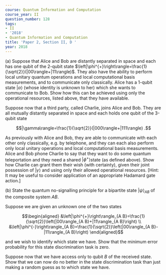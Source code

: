 ```yaml
---
course: Quantum Information and Computation
course_year: II
question_number: 128
tags:
- II
- '2018'
- Quantum Information and Computation
title: 'Paper 2, Section II, D '
year: 2018
---
```




(a) Suppose that Alice and Bob are distantly separated in space and each has one qubit of the 2-qubit state $\left|\phi^{+}\right\rangle=\frac{1}{\sqrt{2}}(|00\rangle+|11\rangle)$. They also have the ability to perform local unitary quantum operations and local computational basis measurements, and to communicate only classically. Alice has a 1-qubit state $|\alpha\rangle$ (whose identity is unknown to her) which she wants to communicate to Bob. Show how this can be achieved using only the operational resources, listed above, that they have available.

Suppose now that a third party, called Charlie, joins Alice and Bob. They are all mutually distantly separated in space and each holds one qubit of the 3-qubit state

$$|\gamma\rangle=\frac{1}{\sqrt{2}}(|000\rangle+|111\rangle) .$$

As previously with Alice and Bob, they are able to communicate with each other only classically, e.g. by telephone, and they can each also perform only local unitary operations and local computational basis measurements. Alice and Bob phone Charlie to say that they want to do some quantum teleportation and they need a shared $\left|\phi^{+}\right\rangle$state (as defined above). Show how Charlie can grant them their wish (with certainty), given their joint possession of $|\gamma\rangle$ and using only their allowed operational resources. [Hint: It may be useful to consider application of an appropriate Hadamard gate action.]

(b) State the quantum no-signalling principle for a bipartite state $|\psi\rangle_{A B}$ of the composite system $A B$.

Suppose we are given an unknown one of the two states

$$\begin{aligned}
&\left|\phi^{+}\right\rangle_{A B}=\frac{1}{\sqrt{2}}\left(|00\rangle_{A B}+|11\rangle_{A B}\right) \\
&\left|\phi^{-}\right\rangle_{A B}=\frac{1}{\sqrt{2}}\left(|00\rangle_{A B}-|11\rangle_{A B}\right)
\end{aligned}$$

and we wish to identify which state we have. Show that the minimum error probability for this state discrimination task is zero.

Suppose now that we have access only to qubit $B$ of the received state. Show that we can now do no better in the state discrimination task than just making a random guess as to which state we have.
